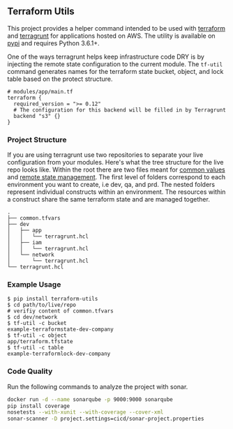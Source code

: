 ## Terraform Utils

This project provides a helper command intended to be used with [terraform][terraform-github] and [terragrunt][terragrunt-github] for applications hosted on AWS. The utility is available on [pypi][pypi-link] and requires Python 3.6.1+.

One of the ways terragrunt helps keep infrastructure code DRY is by injecting the remote state configuration to the current module. The `tf-util` command generates names for the terraform state bucket, object, and lock table based on the protect structure.

``` hcl
# modules/app/main.tf
terraform {
  required_version = ">= 0.12"
  # The configuration for this backend will be filled in by Terragrunt
  backend "s3" {}
}
```

### Project Structure
If you are using terragrunt use two repositories to separate your live configuration from your modules. Here's what the tree structure for the live repo looks like. Within the root there are two files meant for [common values](data/common.tfvars) and [remote state management](data/terragrunt.hcl). The first level of folders correspond to each environment you want to create, i.e dev, qa, and prd. The nested folders represent individual constructs within an environment. The resources within a construct share the same terraform state and are managed together.
```
.
├── common.tfvars
├── dev
│   ├── app
│   │   └── terragrunt.hcl
│   ├── iam
│   │   └── terragrunt.hcl
│   └── network
│       └── terragrunt.hcl
└── terragrunt.hcl
```

### Example Usage
```
$ pip install terraform-utils
$ cd path/to/live/repo
# verifiy content of common.tfvars
$ cd dev/network
$ tf-util -c bucket
example-terraformstate-dev-company
$ tf-util -c object
app/terraform.tfstate
$ tf-util -c table
example-terraformlock-dev-company
```

### Code Quality
Run the following commands to analyze the project with sonar.
``` sh
docker run -d --name sonarqube -p 9000:9000 sonarqube
pip install coverage
nosetests --with-xunit --with-coverage --cover-xml
sonar-scanner -D project.settings=cicd/sonar-project.properties
```

[terraform-github]: https://github.com/hashicorp/terraform
[terragrunt-github]: https://github.com/gruntwork-io/terragrunt
[pypi-link]: https://pypi.org/project/terraform-utils
